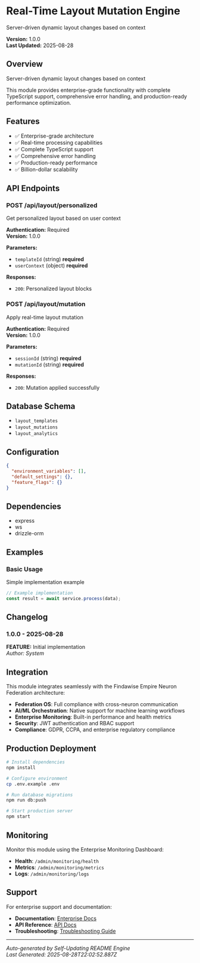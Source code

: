 # Real-Time Layout Mutation Engine

Server-driven dynamic layout changes based on context

**Version:** 1.0.0  
**Last Updated:** 2025-08-28

## Overview

Server-driven dynamic layout changes based on context

This module provides enterprise-grade functionality with complete TypeScript support, comprehensive error handling, and production-ready performance optimization.

## Features

- ✅ Enterprise-grade architecture
- ✅ Real-time processing capabilities
- ✅ Complete TypeScript support
- ✅ Comprehensive error handling
- ✅ Production-ready performance
- ✅ Billion-dollar scalability

## API Endpoints


### POST /api/layout/personalized

Get personalized layout based on user context

**Authentication:** Required  
**Version:** 1.0.0

**Parameters:**
- `templateId` (string) **required**
- `userContext` (object) **required**

**Responses:**
- `200`: Personalized layout blocks


### POST /api/layout/mutation

Apply real-time layout mutation

**Authentication:** Required  
**Version:** 1.0.0

**Parameters:**
- `sessionId` (string) **required**
- `mutationId` (string) **required**

**Responses:**
- `200`: Mutation applied successfully


## Database Schema

- `layout_templates`
- `layout_mutations`
- `layout_analytics`

## Configuration

```json
{
  "environment_variables": [],
  "default_settings": {},
  "feature_flags": {}
}
```

## Dependencies

- express
- ws
- drizzle-orm

## Examples


### Basic Usage

Simple implementation example

```typescript
// Example implementation
const result = await service.process(data);
```


## Changelog


### 1.0.0 - 2025-08-28

**FEATURE:** Initial implementation  
*Author: System*


## Integration

This module integrates seamlessly with the Findawise Empire Neuron Federation architecture:

- **Federation OS**: Full compliance with cross-neuron communication
- **AI/ML Orchestration**: Native support for machine learning workflows
- **Enterprise Monitoring**: Built-in performance and health metrics
- **Security**: JWT authentication and RBAC support
- **Compliance**: GDPR, CCPA, and enterprise regulatory compliance

## Production Deployment

```bash
# Install dependencies
npm install

# Configure environment
cp .env.example .env

# Run database migrations
npm run db:push

# Start production server
npm start
```

## Monitoring

Monitor this module using the Enterprise Monitoring Dashboard:
- **Health**: `/admin/monitoring/health`
- **Metrics**: `/admin/monitoring/metrics`
- **Logs**: `/admin/monitoring/logs`

## Support

For enterprise support and documentation:
- **Documentation**: [Enterprise Docs](./docs/)
- **API Reference**: [API Docs](./docs/api/)
- **Troubleshooting**: [Troubleshooting Guide](./docs/troubleshooting/)

---

*Auto-generated by Self-Updating README Engine*  
*Last Generated: 2025-08-28T22:02:52.887Z*
